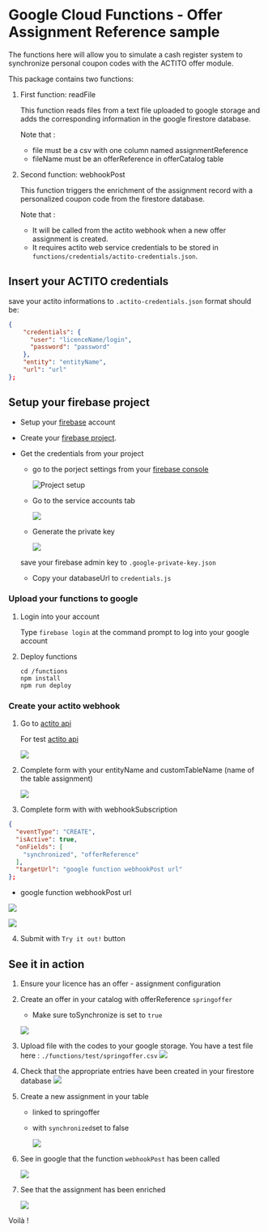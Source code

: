 # Google Cloud Functions - Offer Assignment Reference sample

The functions here will allow you to simulate a cash register system to synchronize personal coupon codes with the ACTITO offer module.

This package contains two functions:

1. First function: readFile

   This function reads files from a text file uploaded to google storage and adds the corresponding information in the google firestore database.

   Note that :

   - file must be a csv with one column named assignmentReference
   - fileName must be an offerReference in offerCatalog table

2. Second function: webhookPost

   This function triggers the enrichment of the assignment record with a personalized coupon code from the firestore database.

   Note that :

   - It will be called from the actito webhook when a new offer assignment is created.
   - It requires actito web service credentials to be stored in `functions/credentials/actito-credentials.json`.

## Insert your ACTITO credentials

save your actito informations to `.actito-credentials.json`
format should be:

```json
{
    "credentials": {
      "user": "licenceName/login",
      "password": "password"
    },
    "entity": "entityName",
    "url": "url"
};
```

## Setup your firebase project

- Setup your [firebase](https://firebase.google.com) account
- Create your [firebase project](https://firebase.google.com/docs/web/setup).
- Get the credentials from your project

  - go to the porject settings from your [firebase console](https://console.firebase.google.com/)

    ![Project setup](./readme/firebase-project-settings.png)

  - Go to the service accounts tab

    ![](./readme/service-accounts.png)

  - Generate the private key

    ![](./readme/generate-private-key.png)

  save your firebase admin key to `.google-private-key.json`

  - Copy your databaseUrl to `credentials.js`

### Upload your functions to google

1. Login into your account

   Type `firebase login` at the command prompt to log into your google account

2. Deploy functions

   ```
   cd /functions
   npm install
   npm run deploy
   ```

### Create your actito webhook

1. Go to [actito api](https://api.actito.com/ActitoWebServices/doc/)

   For test [actito api](https://test.actito.be/ActitoWebServices/doc/)

   ![](./readme/custom-table-api.png)

2. Complete form with your entityName and customTableName (name of the table assignment)

   ![](./readme/create-webhook-subscription.png)

3. Complete form with with webhookSubscription

```json
{
  "eventType": "CREATE",
  "isActive": true,
  "onFields": [
  	"synchronized", "offerReference"
  ],
  "targetUrl": "google function webhookPost url"
};
```

- google function webhookPost url

![](./readme/google-cloud-funcions.png)

![](./readme/google-cloud-function-url.png)

4. Submit with `Try it out!` button

## See it in action

1. Ensure your licence has an offer - assignment configuration

2. Create an offer in your catalog with offerReference `springoffer`

   - Make sure toSynchronize is set to `true`

   ![](./readme/springoffer-creation.png)

3. Upload file with the codes to your google storage.
   You have a test file here : `./functions/test/springoffer.csv`
   ![](./readme/upload-to-storage.png)

4. Check that the appropriate entries have been created in your firestore database
   ![](./readme/assignment-codes-created.png)

5. Create a new assignment in your table

   - linked to springoffer
   - with `synchronized`set to false

     ![](./readme/assignment-to-enrich.png)

6. See in google that the function `webhookPost` has been called

   ![](./readme/assignment-function-run.png)

7. See that the assignment has been enriched

   ![](./readme/assignment-enriched.png)

Voilà !
